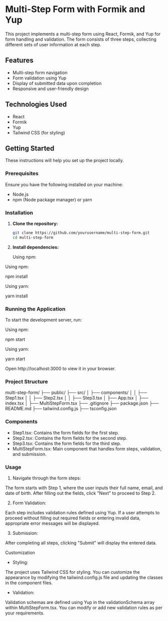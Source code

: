 # Multi-Step Form with Formik and Yup

This project implements a multi-step form using React, Formik, and Yup for form handling and validation. The form consists of three steps, collecting different sets of user information at each step. 

## Features

- Multi-step form navigation
- Form validation using Yup
- Display of submitted data upon completion
- Responsive and user-friendly design

## Technologies Used

- React
- Formik
- Yup
- Tailwind CSS (for styling)

## Getting Started

These instructions will help you set up the project locally.

### Prerequisites

Ensure you have the following installed on your machine:

- Node.js
- npm (Node package manager) or yarn

### Installation

1. **Clone the repository:**

   ```sh
   git clone https://github.com/yourusername/multi-step-form.git
   cd multi-step-form

2. **Install dependencies:**

    Using npm:

Using npm:

npm install

Using yarn:

yarn install

### Running the Application
To start the development server, run:

Using npm:

npm start

Using yarn:

yarn start

Open http://localhost:3000 to view it in your browser.

### Project Structure

multi-step-form/
├── public/
├── src/
│   ├── components/
│   │   ├── Step1.tsx
│   │   ├── Step2.tsx
│   │   ├── Step3.tsx
│   ├── App.tsx
│   ├── index.tsx
│   ├── MultiStepForm.tsx
├── .gitignore
├── package.json
├── README.md
├── tailwind.config.js
├── tsconfig.json

### Components
- Step1.tsx: Contains the form fields for the first step.
- Step2.tsx: Contains the form fields for the second step.
- Step3.tsx: Contains the form fields for the third step.
- MultiStepForm.tsx: Main component that handles form steps, validation, and submission.

### Usage
1. Navigate through the form steps:

The form starts with Step 1, where the user inputs their full name, email, and date of birth. After filling out the fields, click "Next" to proceed to Step 2.

2. Form Validation:

Each step includes validation rules defined using Yup. If a user attempts to proceed without filling out required fields or entering invalid data, appropriate error messages will be displayed.

3. Submission:

After completing all steps, clicking "Submit" will display the entered data.

Customization
- Styling:

The project uses Tailwind CSS for styling. You can customize the appearance by modifying the tailwind.config.js file and updating the classes in the component files.

- Validation:

Validation schemas are defined using Yup in the validationSchema array within MultiStepForm.tsx. You can modify or add new validation rules as per your requirements.